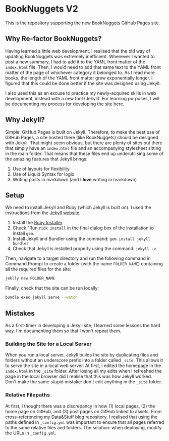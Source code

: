 # BookNuggets V2
This is the repository supporting the new BookNuggets GitHub Pages site.

## Why Re-factor BookNuggets?
Having learned a little web development, I realised that the old way of updating BookNuggets was extremely inefficient. Whenever I wanted to post a new summary, I had to add it to the YAML front matter of the `index.html` file. Then, I would need to add that same text to the YAML front matter of the page of whichever category it belonged to. As I read more books, the length of the YAML front matter grew exponentially longer. I figured that this could be done better if the site was designed using Jekyll.

I also used this as an excuse to practice my newly-acquired skills in web development, instead with a new tool (Jekyll). For learning purposes, I will be documenting my process for developing the site here.

## Why Jekyll?
Simple: GitHub Pages is built on Jekyll. Therefore, to make the best use of GitHub Pages, a site hosted there (like BookNuggets) should be designed with Jekyll. That might seem obvious, but there are plenty of sites out there that simply have an `index.html` file and an accompanying stylesheet sitting in the main folder. That means that these files end up underutilising some of the amazing features that Jekyll brings:

1. Use of layouts for flexibility
2. Use of Liquid Syntax for logic
3. Writing posts in markdown (and I **love** writing in markdown)

## Setup
We need to install Jekyll and Ruby (which Jekyll is built on). I used the instructions from the [Jekyll website](https://jekyllrb.com/docs/installation/windows/):

1. Install the [Ruby Installer](https://rubyinstaller.org/downloads/).
2. Check "Run `ridk install` in the final dialog box of the installation to install `gem`.
3. Install Jekyll and Bundler using the command: `gem install jekyll bundler`
4. Check that Jekyll is installed properly using the command: `jekyll -v`

Then, navigate to a target directory and run the following command in Command Prompt to create a folder (with the name `FOLDER_NAME`) containing all the required files for the site:

```sh
jeklly new FOLDER_NAME
```

Finally, check that the site can be run locally:

```sh
bundle exec jekyll serve --watch
```

## Mistakes
As a first-timer in developing a Jekyll site, I learned some lessons the hard way. I'm documenting them so that I won't repeat them.

### Building the Site for a Local Server
When you run a local server, Jekyll builds the site by duplicating files and folders without an underscore prefix into a folder called `_site`. This allows it to serve the site in a local web server. At first, I edited the homepage in the `index.html` in the `_site` folder. After losing all my edits when I refreshed the page in the local browser did I realise that this was how Jekyll worked. Don't make the same stupid mistake: don't edit anything in the `_site` folder.

### Relative Filepaths
At first, I thought there was a discrepancy in how (1) local pages, (2) the home page on GitHub, and (3) post pages on GitHub linked to assets. From cross-referencing my Data&Stuff blog repository, I realised that using the paths defined in `_config.yml` was important to ensure that all pages referred to the same relative files and folders. The solution: when deploying, modify the URLs in `_config.yml`.
